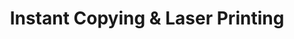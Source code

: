 ---
title: "Instant Copying & Laser Printing"
url: /berkeley/instant-copying-und-laser-printing/
shop: Kopieren
---